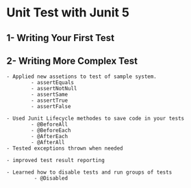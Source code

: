 Unit Test with Junit 5
====================
## 1- Writing Your First Test 

## 2- Writing More Complex Test 
    - Applied new assetions to test of sample system.
            - assertEquals
            - assertNotNull   
            - assertSame
            - assertTrue 
            - assertFalse

    - Used Junit Lifecycle methodes to save code in your tests
            - @BeforeAll 
            - @BeforeEach
            - @AfterEach 
            - @AfterAll
    - Tested exceptions thrown when needed 

    - improved test result reporting 

    - Learned how to disable tests and run groups of tests
             - @Disabled
